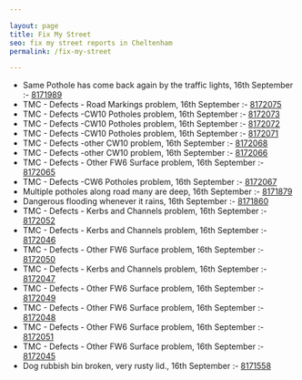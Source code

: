 ```yaml
---

layout: page
title: Fix My Street
seo: fix my street reports in Cheltenham
permalink: /fix-my-street

---
```


<!-- fix_marker starts -->

- Same Pothole has come back again by the traffic lights, 16th September :- [8171989](https://www.fixmystreet.com/report/8171989)
- TMC - Defects - Road Markings problem, 16th September :- [8172075](https://www.fixmystreet.com/report/8172075)
- TMC - Defects -CW10 Potholes problem, 16th September :- [8172073](https://www.fixmystreet.com/report/8172073)
- TMC - Defects -CW10 Potholes problem, 16th September :- [8172072](https://www.fixmystreet.com/report/8172072)
- TMC - Defects -CW10 Potholes problem, 16th September :- [8172071](https://www.fixmystreet.com/report/8172071)
- TMC - Defects -other CW10 problem, 16th September :- [8172068](https://www.fixmystreet.com/report/8172068)
- TMC - Defects -other CW10 problem, 16th September :- [8172066](https://www.fixmystreet.com/report/8172066)
- TMC - Defects - Other FW6  Surface problem, 16th September :- [8172065](https://www.fixmystreet.com/report/8172065)
- TMC - Defects -CW6 Potholes  problem, 16th September :- [8172067](https://www.fixmystreet.com/report/8172067)
- Multiple potholes along road many are deep, 16th September :- [8171879](https://www.fixmystreet.com/report/8171879)
- Dangerous flooding whenever it rains, 16th September :- [8171860](https://www.fixmystreet.com/report/8171860)
- TMC - Defects - Kerbs and Channels problem, 16th September :- [8172052](https://www.fixmystreet.com/report/8172052)
- TMC - Defects - Kerbs and Channels problem, 16th September :- [8172046](https://www.fixmystreet.com/report/8172046)
- TMC - Defects - Other FW6  Surface problem, 16th September :- [8172050](https://www.fixmystreet.com/report/8172050)
- TMC - Defects - Kerbs and Channels problem, 16th September :- [8172047](https://www.fixmystreet.com/report/8172047)
- TMC - Defects - Other FW6  Surface problem, 16th September :- [8172049](https://www.fixmystreet.com/report/8172049)
- TMC - Defects - Other FW6  Surface problem, 16th September :- [8172048](https://www.fixmystreet.com/report/8172048)
- TMC - Defects - Other FW6  Surface problem, 16th September :- [8172051](https://www.fixmystreet.com/report/8172051)
- TMC - Defects - Other FW6  Surface problem, 16th September :- [8172045](https://www.fixmystreet.com/report/8172045)
- Dog rubbish bin broken, very rusty lid., 16th September :- [8171558](https://www.fixmystreet.com/report/8171558)

<!-- fix_marker ends -->